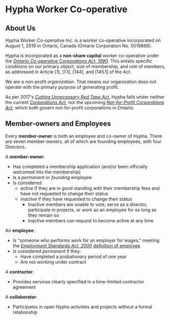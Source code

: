 # Hypha Worker Co-operative

## About Us 

Hypha Worker Co-operative Inc. is a worker co-operative incorporated on August 
1, 2019 in Ontario, Canada (Ontario Corporation No. 5019866).

Hypha is incorporated as a **non-share capital** worker co-operative under the 
[*Ontario Co-operative Corporations Act, 1990*][coop-act]. 
This entails specific conditions on our primary object, size of membership, 
and role of members, as addressed in Article [1], [1.1], [144], 
and [145.1] of the Act.

We are a non-profit _organization_. That means our organization does not operate with the primary purpose of generating profit.

As per 2017's [_Cutting Unnecessary Red Tape Act_](https://www.ontario.ca/laws/statute/s17020), Hypha falls under neither the current [_Corporations Act_](https://www.ontario.ca/laws/statute/90c38), nor the upcoming [_Not-for-Profit Corporations Act_](https://www.ontario.ca/laws/statute/10n15), which both govern not-for-profit _corporations_ in Ontario.

## Member-owners and Employees

Every **member-owner** is both an employee and co-owner of Hypha. There are 
seven member-owners, all of which are founding employees, with four Directors.

A **member-owner**:
  - Has completed a membership application (and/or been officially welcomed into 
    the membership)
  - Is a *permanent* or *founding* employee
  - Is considered:
    - *active* if they are in good standing with their membership fees and have 
      not requested to change their status
    - *inactive* if they have requested to change their status
      - Inactive members are unable to vote, serve as a director, participate in 
        projects, or work as an employee for so long as they remain so
      - Inactive members can request to become active at any time

An **employee**: 
  - Is "someone who performs work for an employer for wages," meeting the 
    [*Employment Standards Act, 2000*][es-act] [definition of employee][esa-employee] 
  - Is considered *permanent* if they:
    - Have completed a probationary period of one year 
    - Are not working under contract

A **contractor**:
  - Provides services clearly specified in a time-limited contractor agreement

A **collaborator**:
  - Participates in open Hypha activities and projects without a formal 
    relationship


<!-- Links -->
[coop-act]: https://www.ontario.ca/laws/statute/90c35
[es-act]: https://www.ontario.ca/laws/statute/00e41
[esa-employee]: https://www.ontario.ca/document/changing-workplaces-review-final-report/chapter-8-who-employer-and-who-employee-under-employment-standards-act-2000#section-1
